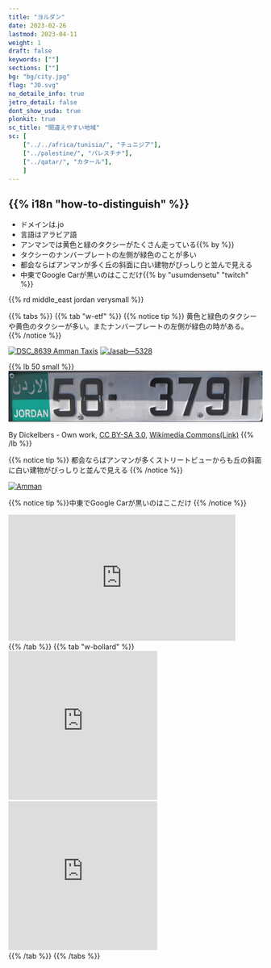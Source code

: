 ```yaml
---
title: "ヨルダン"
date: 2023-02-26
lastmod: 2023-04-11
weight: 1
draft: false
keywords: [""]
sections: [""]
bg: "bg/city.jpg"
flag: "JO.svg"
no_detaile_info: true
jetro_detail: false
dont_show_usda: true
plonkit: true
sc_title: "間違えやすい地域"
sc: [
    ["../../africa/tunisia/", "チュニジア"],
    ["../palestine/", "パレスチナ"],
    ["../qatar/", "カタール"],
    ]
---
```


<div class="main-desciption country-description">
    <h2 class="section-title">{{% i18n "how-to-distinguish" %}}</h2>
    <ul class="rule-list">
        <li>ドメインは<span class="quiz">.jo</span></li>
        <li>言語は<span class="quiz">アラビア語</span></li>
        <li>アンマンでは<span class="quiz">黄色と緑</span>のタクシーがたくさん走っている{{% by %}}</li>
        <li>タクシーのナンバープレートの左側が<span class="quiz">緑</span>色のことが多い</li>
        <li>都会ならばアンマンが多く丘の斜面に白い建物がびっしりと並んで見える</li>
        <li>中東でGoogle Carが<span class="quiz">黒い</span>のはここだけ{{% by "usumdensetu" "twitch" %}}</li>
    </ul>
    {{% rd middle_east jordan verysmall %}}
</div>

{{% tabs  %}}
{{% tab "w-etf" %}}
{{% notice tip %}}
<span class="quiz">黄色と緑</span>色のタクシーや黄色のタクシーが多い。またナンバープレートの左側が<span class="quiz">緑</span>色の時がある。
{{% /notice %}}
<div class="googlemap-if">
<a data-flickr-embed="true" href="https://www.flickr.com/photos/149417353@N02/30528609207" title="DSC_8639 Amman Taxis"><img src="https://live.staticflickr.com/1951/30528609207_a3f65baa58.jpg" width="500" height="333" alt="DSC_8639 Amman Taxis"/></a>
<a data-flickr-embed="true" href="https://www.flickr.com/photos/jasab/4542400121/in/photolist-7VoZit-2nTMPat-29QBrJz-kjL4Ht-7EwJZS-bc9DKt-dYX2Hn-2nJSky4-4s97BT-bc9qeK-bc9vAt-bc9rKV-bc9tLp-bc9o66-bc9yTx-bc9xd4-8CLYM-3bjhd-bxojc9-bc9AuT-5M8JU3-bc9GqK-bc9BPv-bc8Y66-bc9Kvi-bc9F82-9PoLGb-4FujFg-bc92yz-aZ6Nnt-bc9J5F-bc9afp-bc9eeB-aZ5haH-62rCQB-62vSWA-bc95La-8XFv8N-bc9LF4-2oBE5P4-bc9hrT-bc9g92-bc9ctz-gaK7y-6v3oxD-7vfBfT-2od3r98-2od8i7e-dcJohz-7kaLF2" title="Jasab—5328"><img src="https://live.staticflickr.com/4029/4542400121_0384a80903.jpg" width="500" height="375" alt="Jasab—5328"/></a><script async src="//embedr.flickr.com/assets/client-code.js" charset="utf-8"></script>
</div>

{{% lb 50 small %}}
![](2023-05-12-18-24-11.png)

By Dickelbers - Own work, <a href="https://creativecommons.org/licenses/by-sa/3.0/deed.ja">CC BY-SA 3.0</a>, <a href="https://commons.wikimedia.org/w/index.php?curid=18916267">Wikimedia Commons(Link)</a>
{{% /lb %}}

{{% notice tip %}}
都会ならばアンマンが多くストリートビューからも丘の斜面に白い建物がびっしりと並んで見える
{{% /notice %}}
<div class="googlemap-if">
<a data-flickr-embed="true" href="https://www.flickr.com/photos/cr01/5211016049/in/photolist-8WtPwi-iHjwYZ-CHuCzv-5jgGYF-2arBFEa-8WtDst-272fAco-24F4Q1J-8TA9ds-8kAcVz-dXdCXB-xSHJ3X-8kA4F2-dXdELB-8WtTS6-2bzi7Kn-tFPytf-dXjkaW-MWNzBR-iHjmca-2bLNiER-291Ljns-7XkjFJ-227XMyP-4nXLxY-dHdrbH-QH2xwU-2bDq9QA-FEm96G-2bGMTpR-yy7u8-2aB6fcL-2ajcTwX-b8BmdD-bWZi2F-qmrPa4-QyRBQb-aorQNx-FEKiX8-FEV2UT-4vBSWq-7r7Q9r-DFf8Xp-Fmu3Sq-2bLNz3V-F1Fsbp-PyL7Sj-FLd2ts-nN1ZUN-LaJ3Ud" title="Amman"><img src="https://live.staticflickr.com/4154/5211016049_9a9ab9571b.jpg" width="500" height="375" alt="Amman"/></a><script async src="//embedr.flickr.com/assets/client-code.js" charset="utf-8"></script>
</div>

{{% notice tip %}}中東でGoogle Carが<span class="quiz">黒い</span>のはここだけ
{{% /notice %}}
<div class="googlemap-if">
<iframe src="https://www.google.com/maps/embed?pb=!4v1686721751254!6m8!1m7!1sX85VIowtViJab75MmUsKnw!2m2!1d30.10541326031539!2d35.59332678661352!3f221.85901888975042!4f-31.232270970073003!5f2.683378308805699" width="450" height="250" style="border:0;" allowfullscreen="" loading="lazy" referrerpolicy="no-referrer-when-downgrade"></iframe>
</div>
{{% /tab %}}
{{% tab "w-bollard" %}}
<div class="googlemap-if">
<iframe src="https://www.google.com/maps/embed?pb=!4v1685810064268!6m8!1m7!1s9q_1BHSiQT377kWoLuKM7g!2m2!1d30.13776765375484!2d35.43563941409148!3f256.1131613575126!4f-8.037278360732032!5f3.2127736195138263" width="295" height="295" style="border:0;" allowfullscreen="" loading="lazy" referrerpolicy="no-referrer-when-downgrade"></iframe>
<iframe src="https://www.google.com/maps/embed?pb=!4v1685810139820!6m8!1m7!1sOhc_B3zlVkx2wLHvnCF3xA!2m2!1d30.13759226648691!2d35.43545368386853!3f14.49744529294755!4f-10.915381696443362!5f3.325193203789971" width="295" height="295" style="border:0;" allowfullscreen="" loading="lazy" referrerpolicy="no-referrer-when-downgrade"></iframe>
</div>
{{% /tab %}}
{{% /tabs %}}
